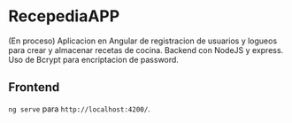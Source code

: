 # RecepediaAPP

(En proceso)
Aplicacion en Angular de registracion de usuarios y logueos para crear y almacenar recetas de cocina.
Backend con NodeJS y express. Uso de Bcrypt para encriptacion de password.


## Frontend

`ng serve` para `http://localhost:4200/`. 

